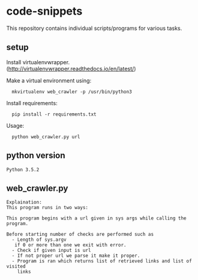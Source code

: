 # code-snippets
This repository contains individual scripts/programs for various tasks.

## setup

  Install virtualenvwrapper. (http://virtualenvwrapper.readthedocs.io/en/latest/)

  Make a virtual environment using:

      mkvirtualenv web_crawler -p /usr/bin/python3

  Install requirements:

      pip install -r requirements.txt

  Usage:

      python web_crawler.py url

## python version
    Python 3.5.2

## web_crawler.py

    Explaination:
    This program runs in two ways:

    This program begins with a url given in sys args while calling the program.

    Before starting number of checks are performed such as
      - Length of sys.argv
       if 0 or more than one we exit with error.
      - Check if given input is url
      - If not proper url we parse it make it proper.
      - Program is ran which returns list of retrieved links and list of visited
        links